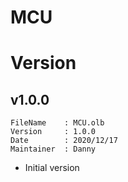 # MCU

# Version

## v1.0.0
```
FileName    : MCU.olb
Version     : 1.0.0
Date        : 2020/12/17
Maintainer  : Danny
```
- Initial version

